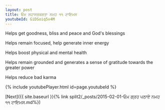 ```yaml
---
layout: post
title: ਓਮ ਸਹਾਸਰਕਸ਼ਤਾ ਨਮਹ ੧੧ ਟਾਇਮਸ
youtubeId: GiDSoiq5v4M
---
```

 
 
Helps get goodness, bliss and peace and God's blessings
 
Helps remain focused, help generate inner energy 
 
Helps boost physical and mental health 
 
Helps remain grounded and generates a sense of gratitude towards the greater power 
 
Helps reduce bad karma
 
 
 
 


{% include youtubePlayer.html id=page.youtubeId %}
 
[Next]({{ site.baseurl }}{% link  split2/_posts/2015-02-01-ਓਮ ਗ੍ਰਹ ਪਠਾਏ ਨਮਹ ੧੧ ਟਾਇਮਸ.md%})
 
